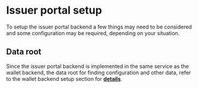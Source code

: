 # Issuer portal setup

To setup the issuer portal backend a few things may need to be considered and some configuration may be required, depending on your situation.

## Data root

Since the issuer portal backend is implemented in the same service as the wallet backend, the data root for finding configuration and other data, refer to the wallet backend setup section for [**details**](../configuration-and-setup/wallet-backend-setup.md#data-root).

